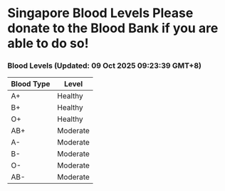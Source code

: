 Singapore Blood Levels
 Please donate to the Blood Bank if you are able to do so!
================================================================================================================================

### Blood Levels (Updated: 09 Oct 2025 09:23:39 GMT+8)
| Blood Type | Level     |
|------------|-----------|
| A+     | Healthy |
| B+     | Healthy |
| O+     | Healthy |
| AB+     | Moderate |
| A-     | Moderate |
| B-     | Moderate |
| O-     | Moderate |
| AB-     | Moderate |

